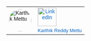 <!DOCTYPE html>
<html>
  <body>
    <table cellpadding="0" cellspacing="0" style="font-family:Arial, sans-serif; font-size:14px;">
      <tr>
        <td style="padding-right:10px;">
          <img src="Profile.JPG" alt="Karthik Mettu" width="60" style="border-radius:50%;">
        </td>
        <td>
          <a href="https://www.linkedin.com/in/karthik-mettu" target="_blank" style="text-decoration:none; color:#0A66C2; display:inline-block; text-align:center;">
            <img src="linkedin.webp" alt="LinkedIn" width="50" style="display:block; margin-bottom:4px;">
            <div style="font-size:13px;">Karthik Reddy Mettu</div>
          </a>
        </td>
      </tr>
    </table>
  </body>
</html>
